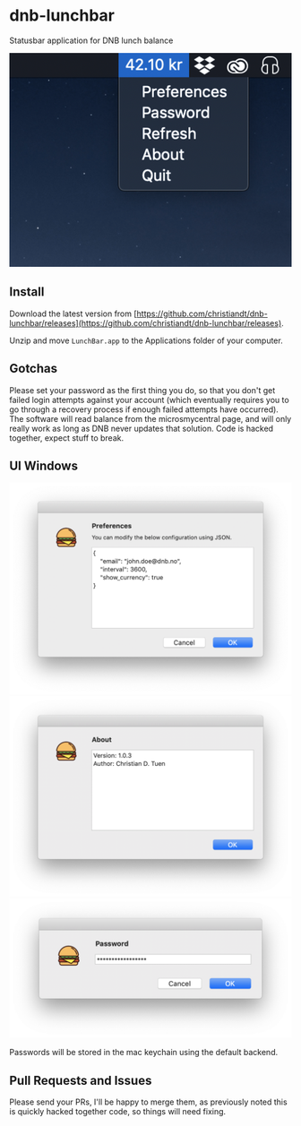 # dnb-lunchbar
Statusbar application for DNB lunch balance

![alt tag](img/statusbar.png)


## Install
Download the latest version from [https://github.com/christiandt/dnb-lunchbar/releases](https://github.com/christiandt/dnb-lunchbar/releases). 

Unzip and move `LunchBar.app` to the Applications folder of your computer.


## Gotchas
Please set your password as the first thing you do, so that you don't get failed login attempts against your account (which eventually requires you to go through a recovery process if enough failed attempts have occurred).
The software will read balance from the microsmycentral page, and will only really work as long as DNB never updates that solution. Code is hacked together, expect stuff to break.

## UI Windows
![alt tag](img/preferences.png)
![alt tag](img/about.png)
![alt tag](img/password.png)

Passwords will be stored in the mac keychain using the default backend.

## Pull Requests and Issues
Please send your PRs, I'll be happy to merge them, as previously noted this is quickly hacked together code, so things will need fixing.
 